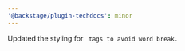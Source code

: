 ```yaml
---
'@backstage/plugin-techdocs': minor
---
```


Updated the styling for <code> tags to avoid word break.
